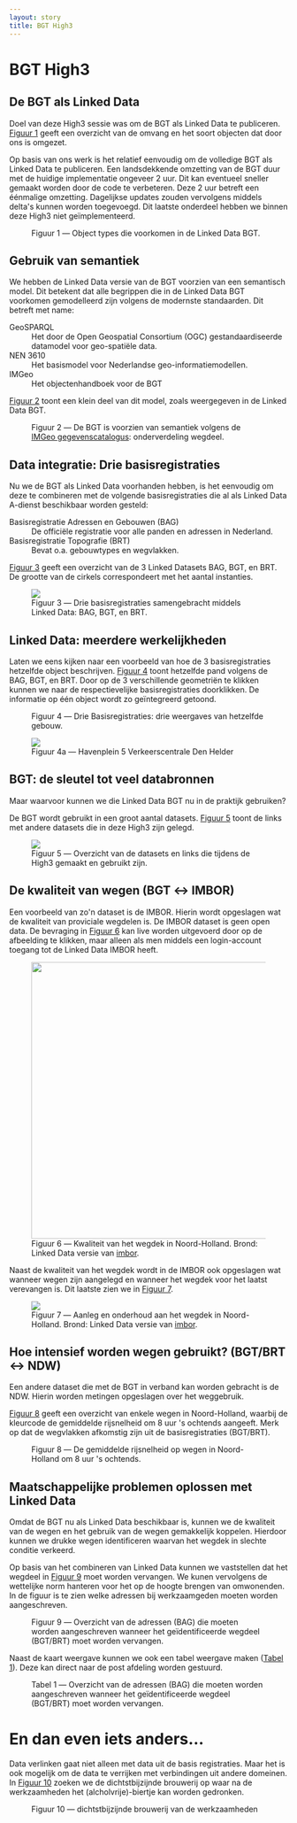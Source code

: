 ```yaml
---
layout: story
title: BGT High3
---
```


# BGT High3

## De BGT als Linked Data

Doel van deze High3 sessie was om de BGT als Linked Data te publiceren.  <a href="#bgt-klasse-histogram">Figuur 1</a> geeft een overzicht van de omvang en het soort objecten dat door ons is omgezet.

Op basis van ons werk is het relatief eenvoudig om de volledige BGT als Linked Data te publiceren.  Een landsdekkende omzetting van de BGT duur met de huidige implementatie ongeveer 2 uur.  Dit kan eventueel sneller gemaakt worden door de code te verbeteren.  Deze 2 uur betreft een éénmalige omzetting.  Dagelijkse updates zouden vervolgens middels delta's kunnen worden toegevoegd.  Dit laatste onderdeel hebben we binnen deze High3 niet geïmplementeerd.

<figure id="bgt-klasse-histogram">
  <query data-config-ref="https://data.labs.kadaster.nl/bgt-high3/kennisgraaf/queries/bgt-klasse-histogram">
  </query>
  <figcaption>
    Figuur 1 ― Object types die voorkomen in de Linked Data BGT.
  </figcaption>
</figure>

## Gebruik van semantiek

We hebben de Linked Data versie van de BGT voorzien van een semantisch model.  Dit betekent dat alle begrippen die in de Linked Data BGT voorkomen gemodelleerd zijn volgens de modernste standaarden.  Dit betreft met name:

<dl>
  <dt>GeoSPARQL</dt>
  <dd>Het door de Open Geospatial Consortium (OGC) gestandaardiseerde datamodel voor geo-spatiële data.</dd>
  <dt>NEN 3610</dt>
  <dd>Het basismodel voor Nederlandse geo-informatiemodellen.</dd>
  <dt>IMGeo</dt>
  <dd>Het objectenhandboek voor de BGT</dd>
</dl>

<a href="#bgt-klasse-hierarchie">Figuur 2</a> toont een klein deel van dit model, zoals weergegeven in de Linked Data BGT.

<figure id="bgt-klasse-hierarchie">
  <query data-config-ref="https://data.labs.kadaster.nl/bgt-high3/kennisgraaf/queries/bgt-klasse-hierarchie">
  </query>
  <figcaption>
    Figuur 2 ― De BGT is voorzien van semantiek volgens de <a href="https://www.geonovum.nl/geo-standaarden/bgt-imgeo/gegevenscatalogus-imgeo-versie-211" target="_blank">IMGeo gegevenscatalogus</a>: onderverdeling wegdeel.
  </figcaption>
</figure>

## Data integratie: Drie basisregistraties

Nu we de BGT als Linked Data voorhanden hebben, is het eenvoudig om deze te combineren met de volgende basisregistraties die al als Linked Data A-dienst beschikbaar worden gesteld:

<dl>
  <dt>Basisregistratie Adressen en Gebouwen (BAG)</dt>
  <dd>De officiële registratie voor alle panden en adressen in Nederland.</dd>
  <dt>Basisregistratie Topografie (BRT)</dt>
  <dd>Bevat o.a. gebouwtypes en wegvlakken.</dd>
</dl>

<a href="#3-basisregistraties">Figuur 3</a> geeft een overzicht van de 3 Linked Datasets BAG, BGT, en BRT.  De grootte van de cirkels correspondeert met het aantal instanties.

<figure id="3-basisregistraties">
  <a href="https://data.labs.kadaster.nl/bgt-high3/kennisgraaf/insights/classHierarchy?type=bubbles" target="_blank">
    <img src="/assets/images/bag-bgt-brt.png">
  </a>
  <figcaption>
    Figuur 3 ― Drie basisregistraties samengebracht middels Linked Data: BAG, BGT, en BRT.
  </figcaption>
</figure>

## Linked Data: meerdere werkelijkheden

Laten we eens kijken naar een voorbeeld van hoe de 3 basisregistraties hetzelfde object beschrijven.  <a href="#bag-bgt-brt">Figuur 4</a> toont hetzelfde pand volgens de BAG, BGT, en BRT.  Door op de 3 verschillende geometriën te klikken kunnen we naar de respectievelijke basisregistraties doorklikken.  De informatie op één object wordt zo geïntegreerd getoond.

<figure id="bag-bgt-brt">
  <query data-config-ref="https://data.labs.kadaster.nl/bgt-high3/kennisgraaf/queries/bgt-bag-brt-2">
  </query>
  <figcaption>
    Figuur 4 ― Drie Basisregistraties: drie weergaves van hetzelfde gebouw.
  </figcaption>
</figure>

<figure id="foto-havenplein">
  <img src="/assets/images/Havenplein_5.png">
  <figcaption>
    Figuur 4a ― Havenplein 5 Verkeerscentrale Den Helder
  </figcaption>
</figure>

## BGT: de sleutel tot veel databronnen

Maar waarvoor kunnen we die Linked Data BGT nu in de praktijk gebruiken?

De BGT wordt gebruikt in een groot aantal datasets.  <a href="#links" target="_blank">Figuur 5</a> toont de links met andere datasets die in deze High3 zijn gelegd.

<figure id="links">
  <a href="/assets/images/bgt-high3.png" target="_blank">
    <img src="/assets/images/bgt-high3.png">
  </a>
  <figcaption>
    Figuur 5 ― Overzicht van de datasets en links die tijdens de High3 gemaakt en gebruikt zijn.
  </figcaption>
</figure>

## De kwaliteit van wegen (BGT ↔ IMBOR)

Een voorbeeld van zo'n dataset is de IMBOR.  Hierin wordt opgeslagen wat de kwaliteit van proviciale wegdelen is.  De IMBOR dataset is geen open data.  De bevraging in <a href="#kwaliteit-wegdek" target="_blank">Figuur 6</a> kan live worden uitgevoerd door op de afbeelding te klikken, maar alleen als men middels een login-account toegang tot de Linked Data IMBOR heeft.

<figure id="kwaliteit-wegdek">
  <a href="https://data.labs.kadaster.nl/bgt-high3/imbor/queries/kwaliteit-wegdek" target="_blank">
    <img src="/assets/images/noord-holland-kwaliteit-wegdek.png" height="500">
  </a>
  <figcaption>
    Figuur 6 ― Kwaliteit van het wegdek in Noord-Holland.  Brond: Linked Data versie van <a href="https://data.labs.kadaster.nl/bgt-high3/imbor" target="_blank">imbor</a>.
  </figcaption>
</figure>

Naast de kwaliteit van het wegdek wordt in de IMBOR ook opgeslagen wat wanneer wegen zijn aangelegd en wanneer het wegdek voor het laatst verevangen is.  Dit laatste zien we in <a href="#deklaag-vervanging-per-jaar" target="_blank">Figuur 7</a>.

<figure id="deklaag-vervanging-per-jaar">
  <a href="https://data.labs.kadaster.nl/bgt-high3/imbor/queries/deklaag-vervanging-per-jaar" target="_blank">
    <img src="/assets/images/noord-holland-wegdek.png">
  </a>
  <figcaption>
    Figuur 7 ― Aanleg en onderhoud aan het wegdek in Noord-Holland.  Brond: Linked Data versie van <a href="https://data.labs.kadaster.nl/bgt-high3/imbor" target="_blank">imbor</a>.
  </figcaption>
</figure>

## Hoe intensief worden wegen gebruikt? (BGT/BRT ↔ NDW)

Een andere dataset die met de BGT in verband kan worden gebracht is de NDW.  Hierin worden metingen opgeslagen over het weggebruik.

<a href="#intensiteit">Figuur 8</a> geeft een overzicht van enkele wegen in Noord-Holland, waarbij de kleurcode de gemiddelde rijsnelheid om 8 uur 's ochtends aangeeft.  Merk op dat de wegvlakken afkomstig zijn uit de basisregistraties (BGT/BRT).

<figure id="intensiteit">
  <query data-config-ref="https://data.labs.kadaster.nl/bgt-high3/kennisgraaf/queries/ndw">
  </query>
  <figcaption>
    Figuur 8 ― De gemiddelde rijsnelheid op wegen in Noord-Holland om 8 uur 's ochtends.
  </figcaption>
</figure>

## Maatschappelijke problemen oplossen met Linked Data

Omdat de BGT nu als Linked Data beschikbaar is, kunnen we de kwaliteit van de wegen en het gebruik van de wegen gemakkelijk koppelen.  Hierdoor kunnen we drukke wegen identificeren waarvan het wegdek in slechte conditie verkeerd.

Op basis van het combineren van Linked Data kunnen we vaststellen dat het wegdeel in <a href="#werkzaamheden-kaart">Figuur 9</a> moet worden vervangen.  We kunen vervolgens de wettelijke norm hanteren voor het op de hoogte brengen van omwonenden.  In de figuur is te zien welke adressen bij werkzaamgeden moeten worden aangeschreven.

<figure id="werkzaamheden-kaart">
  <query data-config-ref="https://data.labs.kadaster.nl/bgt-high3/kennisgraaf/queries/adressen-aanschrijven-kaart">
  </query>
  <figcaption>
    Figuur 9 ― Overzicht van de adressen (BAG) die moeten worden aangeschreven wanneer het geïdentificeerde wegdeel (BGT/BRT) moet worden vervangen.
  </figcaption>
</figure>

Naast de kaart weergave kunnen we ook een tabel weergave maken (<a href="#werkzaamheden-tabel">Tabel 1</a>).  Deze kan direct naar de post afdeling worden gestuurd.

<figure id="werkzaamheden-tabel">
  <query data-config-ref="https://data.labs.kadaster.nl/bgt-high3/kennisgraaf/queries/adressen-aanschrijven-tabel">
  </query>
  <figcaption>
    Tabel 1 ― Overzicht van de adressen (BAG) die moeten worden aangeschreven wanneer het geïdentificeerde wegdeel (BGT/BRT) moet worden vervangen.
  </figcaption>
</figure>

# En dan even iets anders…

Data verlinken gaat niet alleen met data uit de basis registraties. Maar het is ook mogelijk om de data te verrijken met verbindingen uit andere domeinen. In <a href="#bier">Figuur 10</a> zoeken we de dichtstbijzijnde brouwerij op waar na de werkzaamheden het (alcholvrije)-biertje kan worden gedronken.  

<figure id="bier">
  <query data-config-ref="https://data.labs.kadaster.nl/bgt-high3/kennisgraaf/queries/bier">
  </query>
  <figcaption>
    Figuur 10 ― dichtstbijzijnde brouwerij van de werkzaamheden
  </figcaption>
</figure>

